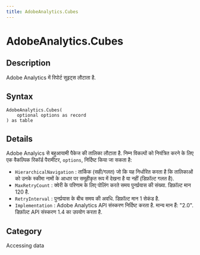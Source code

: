```yaml
---
title: AdobeAnalytics.Cubes
---
```


# AdobeAnalytics.Cubes


## Description

Adobe Analytics में रिपोर्ट सुइट्स लौटाता है.


## Syntax

```powerquery
AdobeAnalytics.Cubes(
    optional options as record
) as table
```


## Details

Adobe Analyics से बहुआयामी पैकेज की तालिका लौटाता है. निम्न विकल्पों को नियंत्रित करने के लिए एक वैकल्पिक रिकॉर्ड पैरामीटर, <code>options</code>, निर्दिष्ट किया जा सकता है:    <ul><li><code>HierarchicalNavigation</code> : तार्किक (सही/गलत) जो कि यह निर्धारित करता है कि तालिकाओं को उनके स्कीमा नामों के आधार पर समूहीकृत रूप में देखना है या नहीं (डिफ़ॉल्ट गलत है).</li><li><code>MaxRetryCount</code> : क्वेरी के परिणाम के लिए पोलिंग करते समय पुनर्प्रयास की संख्या. डिफ़ॉल्ट मान 120 है.</li><li><code>RetryInterval</code> : पुनर्प्रयास के बीच समय की अवधि. डिफ़ॉल्ट मान 1 सेकंड है.</li><li><code>Implementation</code> : Adobe Analytics API संस्करण निर्दिष्ट करता है. मान्य मान हैं: &quot;2.0&quot;. डिफ़ॉल्ट API संस्करण 1.4 का उपयोग करता है.</li></ul>    



## Category
Accessing data
